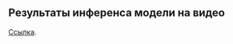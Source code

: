 ## Результаты инференса модели на видео 
[Cсылка](https://crumble47-my.sharepoint.com/:f:/g/personal/alex_crumble47_onmicrosoft_com/Eg66sorOGnlLs8t0cO-dRU4BiwMNugry4IE7viOhDi9o9w?e=3AhKxq).